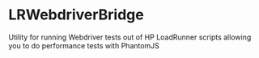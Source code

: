 # LRWebdriverBridge
Utility for running Webdriver tests out of HP LoadRunner scripts allowing you to do performance tests with PhantomJS


